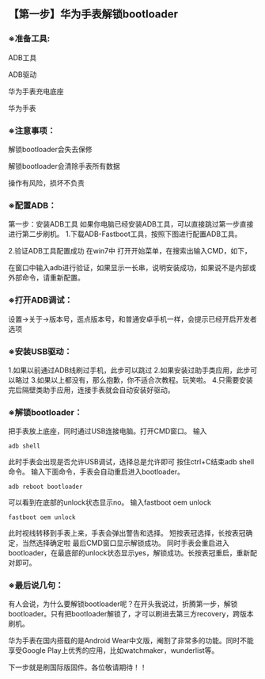 
## 【第一步】华为手表解锁bootloader
### ※准备工具:

ADB工具

ADB驱动

华为手表充电底座

华为手表


### ※注意事项：

解锁bootloader会失去保修

解锁bootloader会清除手表所有数据

操作有风险，损坏不负责

### ※配置ADB：

第一步：安装ADB工具
     如果你电脑已经安装ADB工具，可以直接跳过第一步直接进行第二步刷机。
1.下载ADB-Fastboot工具，按照下图进行配置ADB工具。
 

2.验证ADB工具配置成功
在win7中 打开开始菜单，在搜索出输入CMD，如下，


在窗口中输入adb进行验证，如果显示一长串，说明安装成功，如果说不是内部或外部命令，请重新配置。

### ※打开ADB调试：
设置→关于→版本号，逛点版本号，和普通安卓手机一样，会提示已经开启开发者选项

### ※安装USB驱动：
1.如果以前通过ADB线刷过手机，此步可以跳过
2.如果安装过助手类应用，此步可以略过
3.如果以上都没有，那么抱歉，你不适合次教程。玩笑啦。
4.只需要安装完后隔壁类助手应用，连接手表就会自动安装好驱动。


### ※解锁bootloader：


把手表放上底座，同时通过USB连接电脑。打开CMD窗口。
输入

```
adb shell
```

此时手表会出现是否允许USB调试，选择总是允许即可
按住ctrl+C结束adb shell命令。
输入下面命令，手表会自动重启进入bootloader。

```
adb reboot bootloader
```
可以看到在底部的unlock状态显示no。
输入fastboot oem unlock
```
fastboot oem unlock
```
此时视线转移到手表上来，手表会弹出警告和选择。
短按表冠选择，长按表冠确定，当然选择确定啦
最后CMD窗口显示解锁成功。
同时手表会重启进入bootloader，在最底部的unlock状态显示yes，解锁成功。长按表冠重启，重新配对即可。

### ※最后说几句：
有人会说，为什么要解锁bootloader呢？在开头我说过，折腾第一步，解锁bootloader。只有把bootloader解锁了，才可以刷进去第三方recovery，跨版本刷机。

华为手表在国内搭载的是Android Wear中文版，阉割了非常多的功能。同时不能享受Google Play上优秀的应用，比如watchmaker，wunderlist等。

下一步就是刷国际版固件。各位敬请期待！！